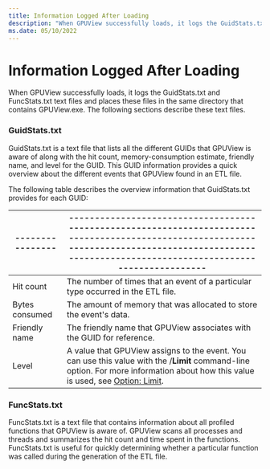 ```yaml
---
title: Information Logged After Loading
description: "When GPUView successfully loads, it logs the GuidStats.txt and FuncStats.txt text files and places these files in the same directory that contains GPUView.exe."
ms.date: 05/10/2022
---
```


# Information Logged After Loading  

When GPUView successfully loads, it logs the GuidStats.txt and FuncStats.txt text files and places these files in the same directory that contains GPUView.exe. The following sections describe these text files.  

### GuidStats.txt  
GuidStats.txt is a text file that lists all the different GUIDs that GPUView is aware of along with the hit count, memory-consumption estimate, friendly name, and level for the GUID. This GUID information provides a quick overview about the different events that GPUView found in an ETL file.   

The following table describes the overview information that GuidStats.txt provides for each GUID:  

|----------------|-----------------------------------------------------------------------------------------------------------------------------------------------------------------------------------------------------|
|----------------|-----------------------------------------------------------------------------------------------------------------------------------------------------------------------------------------------------|
| Hit count      | The number of times that an event of a particular type occurred in the ETL file.                                                                                                                    |
| Bytes consumed | The amount of memory that was allocated to store the event's data.                                                                                                                                  |
| Friendly name  | The friendly name that GPUView associates with the GUID for reference.                                                                                                                              |
| Level          | A value that GPUView assigns to the event. You can use this value with the /**Limit** command-line option. For more information about how this value is used, see [Option: Limit](option-limit.md). |


### FuncStats.txt  
FuncStats.txt is a text file that contains information about all profiled functions that GPUView is aware of. GPUView scans all processes and threads and summarizes the hit count and time spent in the functions. FuncStats.txt is useful for quickly determining whether a particular function was called during the generation of the ETL file.

